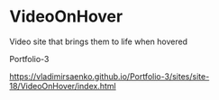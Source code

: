 # VideoOnHover

Video site that brings them to life when hovered
 
Portfolio-3

https://vladimirsaenko.github.io/Portfolio-3/sites/site-18/VideoOnHover/index.html
